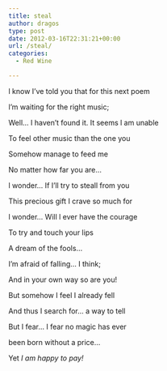 ```yaml
---
title: steal
author: dragos
type: post
date: 2012-03-16T22:31:21+00:00
url: /steal/
categories:
  - Red Wine

---
```

l know I&#8217;ve told you that for this next poem
  
l&#8217;m waiting for the right music;
  
Well&#8230; I haven&#8217;t found it. It seems l am unable
  
To feel other music than the one you
  
Somehow manage to feed me

No matter how far you are&#8230;

l wonder&#8230; If I&#8217;ll try to steall from you
  
This precious gift I crave so much for<!--more-->


  
l wonder&#8230; Will l ever have the courage
  
To try and touch your lips

A dream of the fools&#8230;

I&#8217;m afraid of falling&#8230; I think;
  
And in your own way so are you!
  
But somehow I feel I already fell
  
And thus I search for&#8230; a way to tell
  
But I fear&#8230; I fear no magic has ever
  
been born without a price&#8230;

Yet _I am happy to pay!_